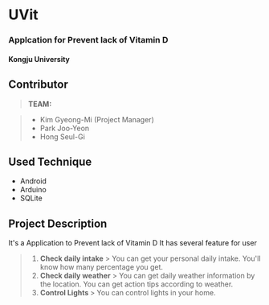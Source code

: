 # UVit
### Applcation for Prevent lack of Vitamin D 
#### Kongju University 


Contributor
-------------

> **TEAM:**

> - <i class="icon-user"></i> Kim Gyeong-Mi (Project Manager) 
> -  <i class="icon-user"></i> Park Joo-Yeon 
> -  <i class="icon-user"></i> Hong Seul-Gi



Used Technique
-------------
<ul> 
<li> Android</li>
<li> Arduino </li>
<li> SQLite </li>
</ul>


Project Description
-------------------
It's a Application to Prevent lack of Vitamin D 
 It has several feature for user
> 1. <strong>Check daily intake</strong> 
	> You can get your personal daily intake.
  > You'll know how many percentage you get.
> 2. <strong>Check daily weather</strong>
	> You can get daily weather information by the location.
  > You can get action tips according to weather.
> 3. <strong> Control Lights </strong>
	> You can control lights in your home.
